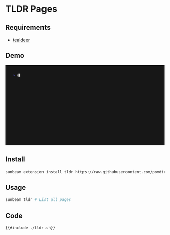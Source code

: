 # TLDR Pages

## Requirements

- [tealdeer](https://github.com/dbrgn/tealdeer)

## Demo

![demo](./demo.gif)

## Install

```bash
sunbeam extension install tldr https://raw.githubusercontent.com/pomdtr/sunbeam/main/docs/examples/tldr/tldr.sh
```

## Usage

```bash
sunbeam tldr # List all pages
```

## Code

```bash
{{#include ./tldr.sh}}
```
